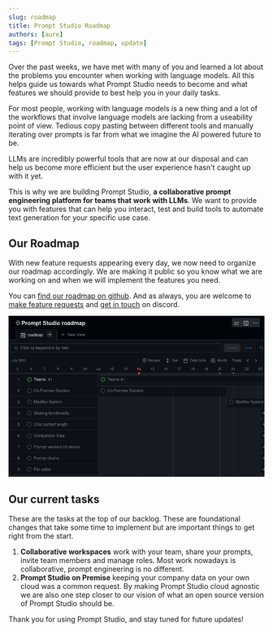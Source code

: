 ```yaml
---
slug: roadmap
title: Prompt Studio Roadmap
authors: [aure]
tags: [Prompt Studio, roadmap, update]
---
```


Over the past weeks, we have met with many of you and learned a lot about the problems you encounter when working with language models. All this helps guide us towards what Prompt Studio needs to become and what features we should provide to best help you in your daily tasks.

For most people, working with language models is a new thing and a lot of the workflows that involve language models are lacking from a useability point of view. Tedious copy pasting between different tools and manually iterating over prompts is far from what we imagine the AI powered future to be.

LLMs are incredibly powerful tools that are now at our disposal and can help us become more efficient but the user experience hasn't caught up with it yet.

This is why we are building Prompt Studio, **a collaborative prompt engineering platform for teams that work with LLMs**. We want to provide you with features that can help you interact, test and build tools to automate text generation for your specific use case.

## Our Roadmap

With new feature requests appearing every day, we now need to organize our roadmap accordingly. We are making it public so you know what we are working on and when we will implement the features you need.

You can [find our roadmap on github](https://github.com/orgs/pufflyai/projects/8/views/1). And as always, you are welcome to [make feature requests](https://github.com/pufflyai/prompt-studio-docs/discussions) and [get in touch](https://discord.gg/gJYXdW7s) on discord.

![roadmap](./roadmap.png)

## Our current tasks

These are the tasks at the top of our backlog. These are foundational changes that take some time to implement but are important things to get right from the start.

1. **Collaborative workspaces** work with your team, share your prompts, invite team members and manage roles. Most work nowadays is collaborative, prompt engineering is no different.
2. **Prompt Studio on Premise** keeping your company data on your own cloud was a common request. By making Prompt Studio cloud agnostic we are also one step closer to our vision of what an open source version of Prompt Studio should be.

Thank you for using Prompt Studio, and stay tuned for future updates!
